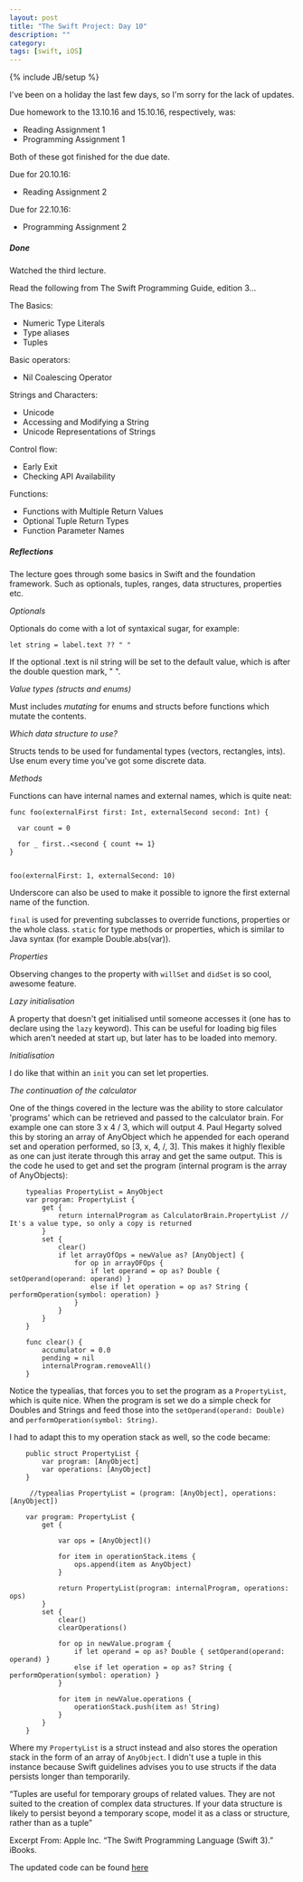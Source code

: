 ```yaml
---
layout: post
title: "The Swift Project: Day 10"
description: ""
category:
tags: [swift, iOS]
---
```


{% include JB/setup %}

I've been on a holiday the last few days, so I'm sorry for the lack of updates.

Due homework to the 13.10.16 and 15.10.16, respectively, was:

* Reading Assignment 1
* Programming Assignment 1

Both of these got finished for the due date.

Due for 20.10.16:

* Reading Assignment 2

Due for 22.10.16:

* Programming Assignment 2

##### Done

Watched the third lecture.

Read the following from The Swift Programming Guide, edition 3...

The Basics:

* Numeric Type Literals
* Type aliases
* Tuples


Basic operators:

* Nil Coalescing Operator

Strings and Characters:

* Unicode
* Accessing and Modifying a String
* Unicode Representations of Strings

Control flow:

* Early Exit
* Checking API Availability

Functions:

* Functions with Multiple Return Values
* Optional Tuple Return Types
* Function Parameter Names

##### Reflections

The lecture goes through some basics in Swift and the foundation framework. Such as optionals, tuples, ranges, data structures, properties etc.

*Optionals*

Optionals do come with a lot of syntaxical sugar, for example:

```
let string = label.text ?? " "
```


If the optional .text is nil string will be set to the default value, which is after the double question mark, " ".


*Value types (structs and enums)*

Must includes *mutating* for enums and structs before functions which mutate the contents.


*Which data structure to use?*

Structs tends to be used for fundamental types (vectors, rectangles, ints). Use enum every time you've got some discrete data.


*Methods*

Functions can have internal names and external names, which is quite neat:

```
func foo(externalFirst first: Int, externalSecond second: Int) {

  var count = 0

  for _ first..<second { count += 1}
}


foo(externalFirst: 1, externalSecond: 10)
```

Underscore can also be used to make it possible to ignore the first external name of the function.

`final` is used for preventing subclasses to override functions, properties or the whole class. `static` for type methods or properties, which is similar to Java syntax (for example Double.abs(var)).


*Properties*

Observing changes to the property with `willSet` and `didSet` is so cool, awesome feature.

*Lazy initialisation*

A property that doesn't get initialised until someone accesses it (one has to declare using the `lazy` keyword). This can be useful for loading big files which aren't needed at start up, but later has to be loaded into memory.

*Initialisation*

I do like that within an `init` you can set let properties.



*The continuation of the calculator*

One of the things covered in the lecture was the ability to store calculator 'programs' which can be retrieved and passed to the calculator brain. For example one can store 3 x 4 / 3, which will output 4. Paul Hegarty solved this by storing an array of AnyObject which he appended for each operand set and operation performed, so [3, x, 4, /, 3]. This makes it highly flexible as one can just iterate through this array and get the same output.  This is the code he used to get and set the program (internal program is the array of AnyObjects):

```
    typealias PropertyList = AnyObject
    var program: PropertyList {
        get {
            return internalProgram as CalculatorBrain.PropertyList // It's a value type, so only a copy is returned
        }
        set {
            clear()
            if let arrayOfOps = newValue as? [AnyObject] {
                for op in arrayOFOps {
                    if let operand = op as? Double { setOperand(operand: operand) }
                    else if let operation = op as? String { performOperation(symbol: operation) }
                }
            }
        }
    }

    func clear() {
        accumulator = 0.0
        pending = nil
        internalProgram.removeAll()
    }
```

Notice the typealias, that forces you to set the program as a `PropertyList`, which is quite nice. When the program is set we do a simple check for Doubles and Strings and feed those into the `setOperand(operand: Double)` and `performOperation(symbol: String)`.

I had to adapt this to my operation stack as well, so the code became:

```
    public struct PropertyList {
        var program: [AnyObject]
        var operations: [AnyObject]
    }

     //typealias PropertyList = (program: [AnyObject], operations: [AnyObject])

    var program: PropertyList {
        get {

            var ops = [AnyObject]()

            for item in operationStack.items {
                ops.append(item as AnyObject)
            }

            return PropertyList(program: internalProgram, operations: ops)
        }
        set {
            clear()
            clearOperations()

            for op in newValue.program {
                if let operand = op as? Double { setOperand(operand: operand) }
                else if let operation = op as? String { performOperation(symbol: operation) }
            }

            for item in newValue.operations {
                operationStack.push(item as! String)
            }
        }
    }
```

Where my `PropertyList` is a struct instead and also stores the operation stack in the form of an array of `AnyObject`. I didn't use a tuple in this instance because Swift guidelines advises you to use structs if the data persists longer than temporarily.

“Tuples are useful for temporary groups of related values. They are not suited to the creation of complex data structures. If your data structure is likely to persist beyond a temporary scope, model it as a class or structure, rather than as a tuple”

Excerpt From: Apple Inc. “The Swift Programming Language (Swift 3).” iBooks.  

The updated code can be found [here](https://github.com/simengangstad/The-Swift-Project)
